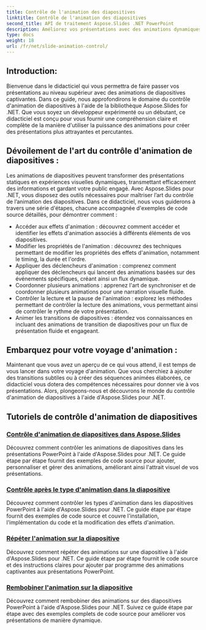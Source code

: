```yaml
---
title: Contrôle de l'animation des diapositives
linktitle: Contrôle de l'animation des diapositives
second_title: API de traitement Aspose.Slides .NET PowerPoint
description: Améliorez vos présentations avec des animations dynamiques à l'aide d'Aspose.Slides pour .NET. Apprenez à contrôler les animations de diapositives étape par étape dans ce didacticiel complet.
type: docs
weight: 18
url: /fr/net/slide-animation-control/
---
```


## Introduction:

Bienvenue dans le didacticiel qui vous permettra de faire passer vos présentations au niveau supérieur avec des animations de diapositives captivantes. Dans ce guide, nous approfondirons le domaine du contrôle d'animation de diapositives à l'aide de la bibliothèque Aspose.Slides for .NET. Que vous soyez un développeur expérimenté ou un débutant, ce didacticiel est conçu pour vous fournir une compréhension claire et complète de la manière d'utiliser la puissance des animations pour créer des présentations plus attrayantes et percutantes.

## Dévoilement de l'art du contrôle d'animation de diapositives :

Les animations de diapositives peuvent transformer des présentations statiques en expériences visuelles dynamiques, transmettant efficacement des informations et gardant votre public engagé. Avec Aspose.Slides pour .NET, vous disposez des outils nécessaires pour maîtriser l’art du contrôle de l’animation des diapositives. Dans ce didacticiel, nous vous guiderons à travers une série d'étapes, chacune accompagnée d'exemples de code source détaillés, pour démontrer comment :

- Accéder aux effets d'animation : découvrez comment accéder et identifier les effets d'animation associés à différents éléments de vos diapositives.
- Modifier les propriétés de l'animation : découvrez des techniques permettant de modifier les propriétés des effets d'animation, notamment le timing, la durée et l'ordre.
- Appliquer des déclencheurs d'animation : comprenez comment appliquer des déclencheurs qui lancent des animations basées sur des événements spécifiques, créant ainsi un flux dynamique.
- Coordonner plusieurs animations : apprenez l'art de synchroniser et de coordonner plusieurs animations pour une narration visuelle fluide.
- Contrôler la lecture et la pause de l'animation : explorez les méthodes permettant de contrôler la lecture des animations, vous permettant ainsi de contrôler le rythme de votre présentation.
- Animer les transitions de diapositives : étendez vos connaissances en incluant des animations de transition de diapositives pour un flux de présentation fluide et engageant.

## Embarquez pour votre voyage d'animation :

Maintenant que vous avez un aperçu de ce qui vous attend, il est temps de vous lancer dans votre voyage d'animation. Que vous cherchiez à ajouter des transitions subtiles ou à créer des séquences animées élaborées, ce didacticiel vous dotera des compétences nécessaires pour donner vie à vos présentations. Alors, plongeons-nous et découvrons le monde du contrôle d'animation de diapositives à l'aide d'Aspose.Slides pour .NET.

## Tutoriels de contrôle d'animation de diapositives
### [Contrôle d'animation de diapositives dans Aspose.Slides](./slide-animation-control/)
Découvrez comment contrôler les animations de diapositives dans les présentations PowerPoint à l'aide d'Aspose.Slides pour .NET. Ce guide étape par étape fournit des exemples de code source pour ajouter, personnaliser et gérer des animations, améliorant ainsi l'attrait visuel de vos présentations.
### [Contrôle après le type d'animation dans la diapositive](./control-after-animation-type/)
Découvrez comment contrôler les types d'animation dans les diapositives PowerPoint à l'aide d'Aspose.Slides pour .NET. Ce guide étape par étape fournit des exemples de code source et couvre l'installation, l'implémentation du code et la modification des effets d'animation.
### [Répéter l'animation sur la diapositive](./repeat-animation-on-slide/)
Découvrez comment répéter des animations sur une diapositive à l'aide d'Aspose.Slides pour .NET. Ce guide étape par étape fournit le code source et des instructions claires pour ajouter par programme des animations captivantes aux présentations PowerPoint.
### [Rembobiner l'animation sur la diapositive](./rewind-animation-on-slide/)
Découvrez comment rembobiner des animations sur des diapositives PowerPoint à l'aide d'Aspose.Slides pour .NET. Suivez ce guide étape par étape avec des exemples complets de code source pour améliorer vos présentations de manière dynamique.